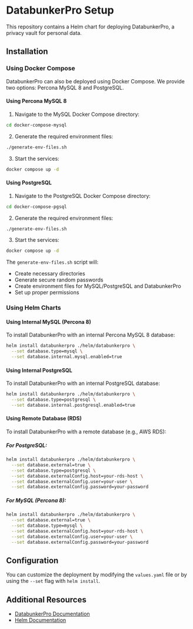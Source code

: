 # DatabunkerPro Setup

This repository contains a Helm chart for deploying DatabunkerPro, a privacy vault for personal data.

## Installation

### Using Docker Compose

DatabunkerPro can also be deployed using Docker Compose. We provide two options: Percona MySQL 8 and PostgreSQL.

#### Using Percona MySQL 8

1. Navigate to the MySQL Docker Compose directory:
```bash
cd docker-compose-mysql
```

2. Generate the required environment files:
```bash
./generate-env-files.sh
```

3. Start the services:
```bash
docker compose up -d
```

#### Using PostgreSQL

1. Navigate to the PostgreSQL Docker Compose directory:
```bash
cd docker-compose-pgsql
```

2. Generate the required environment files:
```bash
./generate-env-files.sh
```

3. Start the services:
```bash
docker compose up -d
```

The `generate-env-files.sh` script will:
- Create necessary directories
- Generate secure random passwords
- Create environment files for MySQL/PostgreSQL and DatabunkerPro
- Set up proper permissions

### Using Helm Charts

#### Using Internal MySQL (Percona 8)

To install DatabunkerPro with an internal Percona MySQL 8 database:

```bash
helm install databunkerpro ./helm/databunkerpro \
  --set database.type=mysql \
  --set database.internal.mysql.enabled=true
```

#### Using Internal PostgreSQL

To install DatabunkerPro with an internal PostgreSQL database:

```bash
helm install databunkerpro ./helm/databunkerpro \
  --set database.type=postgresql \
  --set database.internal.postgresql.enabled=true
```

#### Using Remote Database (RDS)

To install DatabunkerPro with a remote database (e.g., AWS RDS):

##### For PostgreSQL:

```bash
helm install databunkerpro ./helm/databunkerpro \
  --set database.external=true \
  --set database.type=postgresql \
  --set database.externalConfig.host=your-rds-host \
  --set database.externalConfig.user=your-user \
  --set database.externalConfig.password=your-password
```

##### For MySQL (Percona 8):

```bash
helm install databunkerpro ./helm/databunkerpro \
  --set database.external=true \
  --set database.type=mysql \
  --set database.externalConfig.host=your-rds-host \
  --set database.externalConfig.user=your-user \
  --set database.externalConfig.password=your-password
```

## Configuration

You can customize the deployment by modifying the `values.yaml` file or by using the `--set` flag with `helm install`.

## Additional Resources

- [DatabunkerPro Documentation](https://databunker.org/docs)
- [Helm Documentation](https://helm.sh/docs)
